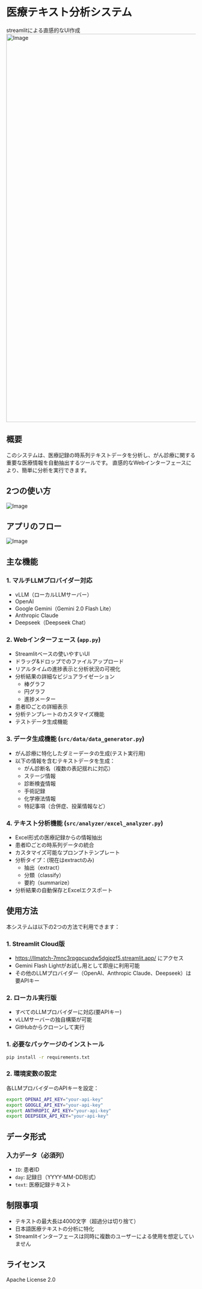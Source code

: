 # 医療テキスト分析システム

streamlitによる直感的なUI作成
<img width="1030" alt="Image" src="https://github.com/user-attachments/assets/5695a8ae-3816-4e12-acc0-ab41d5404873" />

## 概要
このシステムは、医療記録の時系列テキストデータを分析し、がん診療に関する重要な医療情報を自動抽出するツールです。
直感的なWebインターフェースにより、簡単に分析を実行できます。

## 2つの使い方
![Image](https://github.com/user-attachments/assets/7c168fdd-e273-4e82-9156-2a8429e49f52)

## アプリのフロー
![Image](https://github.com/user-attachments/assets/a3c61cfa-9b3b-4717-8683-c5f9eb71388a)

## 主な機能

### 1. マルチLLMプロバイダー対応
- vLLM（ローカルLLMサーバー）
- OpenAI
- Google Gemini（Gemini 2.0 Flash Lite）
- Anthropic Claude
- Deepseek（Deepseek Chat）

### 2. Webインターフェース (`app.py`)
- Streamlitベースの使いやすいUI
- ドラッグ&ドロップでのファイルアップロード
- リアルタイムの進捗表示と分析状況の可視化
- 分析結果の詳細なビジュアライゼーション
  - 棒グラフ
  - 円グラフ
  - 進捗メーター
- 患者IDごとの詳細表示
- 分析テンプレートのカスタマイズ機能
- テストデータ生成機能

### 3. データ生成機能 (`src/data/data_generator.py`)
- がん診療に特化したダミーデータの生成(テスト実行用)
- 以下の情報を含むテキストデータを生成：
  - がん診断名（複数の表記揺れに対応）
  - ステージ情報
  - 診断検査情報
  - 手術記録
  - 化学療法情報
  - 特記事項（合併症、投薬情報など）

### 4. テキスト分析機能 (`src/analyzer/excel_analyzer.py`)
- Excel形式の医療記録からの情報抽出
- 患者IDごとの時系列データの統合
- カスタマイズ可能なプロンプトテンプレート
- 分析タイプ：(現在はextractのみ)
  - 抽出（extract）
  - 分類（classify）
  - 要約（summarize）
- 分析結果の自動保存とExcelエクスポート

## 使用方法

本システムは以下の2つの方法で利用できます：

### 1. Streamlit Cloud版
- https://llmatch-7mnc3rpgpcupdw5dgjpzf5.streamlit.app/ にアクセス
- Gemini Flash Lightがお試し用として即座に利用可能
- その他のLLMプロバイダー（OpenAI、Anthropic Claude、Deepseek）は要APIキー

### 2. ローカル実行版
- すべてのLLMプロバイダーに対応(要APIキー)
- vLLMサーバーの独自構築が可能
- GitHubからクローンして実行

### 1. 必要なパッケージのインストール
```bash
pip install -r requirements.txt
```

### 2. 環境変数の設定
各LLMプロバイダーのAPIキーを設定：
```bash
export OPENAI_API_KEY="your-api-key"
export GOOGLE_API_KEY="your-api-key"
export ANTHROPIC_API_KEY="your-api-key"
export DEEPSEEK_API_KEY="your-api-key"
```



## データ形式

### 入力データ（必須列）
- `ID`: 患者ID
- `day`: 記録日（YYYY-MM-DD形式）
- `text`: 医療記録テキスト

## 制限事項
- テキストの最大長は4000文字（超過分は切り捨て）
- 日本語医療テキストの分析に特化
- Streamlitインターフェースは同時に複数のユーザーによる使用を想定していません

## ライセンス
Apache License 2.0

